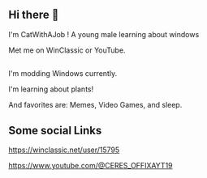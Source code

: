 ## Hi there 👋
I'm CatWithAJob ! A young male learning about windows

Met me on WinClassic or YouTube.

##

I'm modding Windows currently.

I'm learning about plants!

And favorites are: Memes, Video Games, and sleep.

##


## Some social Links

https://winclassic.net/user/15795

https://www.youtube.com/@CERES_OFFIXAYT19
